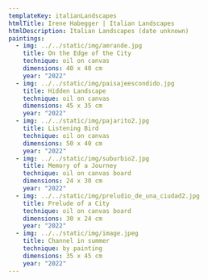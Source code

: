 ```yaml
---
templateKey: italianLandscapes
htmlTitle: Irene Habegger | Italian Landscapes
htmlDescription: Italian Landscapes (date unknown)
paintings:
  - img: ../../static/img/amrande.jpg
    title: On the Edge of the City
    technique: oil on canvas
    dimensions: 40 x 40 cm
    year: "2022"
  - img: ../../static/img/paisajeescondido.jpg
    title: Hidden Landscape
    technique: oil on canvas
    dimensions: 45 x 35 cm
    year: "2022"
  - img: ../../static/img/pajarito2.jpg
    title: Listening Bird
    technique: oil on canvas
    dimensions: 50 x 40 cm
    year: "2022"
  - img: ../../static/img/suburbio2.jpg
    title: Memory of a Journey
    technique: oil on canvas board
    dimensions: 24 x 30 cm
    year: "2022"
  - img: ../../static/img/preludio_de_una_ciudad2.jpg
    title: Prelude of a City
    technique: oil on canvas board
    dimensions: 30 x 24 cm
    year: "2022"
  - img: ../../static/img/image.jpeg
    title: Channel in summer
    technique: by painting
    dimensions: 35 x 45 cm
    year: "2022"
---
```

